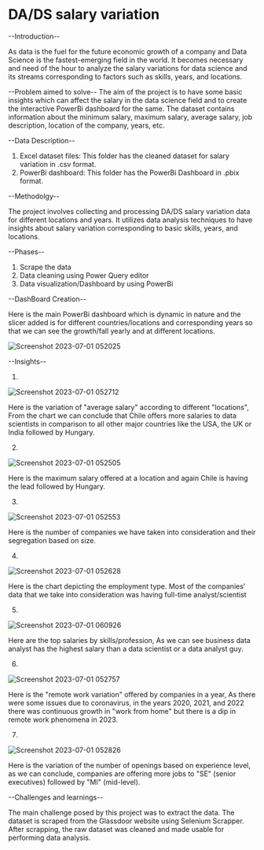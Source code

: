 # DA/DS salary variation
--Introduction--

As data is the fuel for the future economic growth of a company and Data Science is the fastest-emerging field in the world. It becomes necessary and need of the hour to analyze the salary variations for data science and its streams corresponding to factors such as skills, years, and locations.

--Problem aimed to solve--
The aim of the project is to have some basic insights which can affect the salary in the data science field and to create the interactive PowerBi dashboard for the same.
The dataset contains information about the minimum salary, maximum salary, average salary, job description, location of the company, years, etc.

--Data Description--
1. Excel dataset files: This folder has the cleaned dataset for salary variation in .csv format.
2. PowerBi dashboard: This folder has the PowerBi Dashboard in .pbix format.

--Methodolgy--

The project involves collecting and processing DA/DS salary variation data for different locations and years. It utilizes data analysis techniques to have insights about salary variation corresponding to basic skills, years, and locations.

--Phases--

1. Scrape the data
2. Data cleaning using Power Query editor
3. Data visualization/Dashboard by using PowerBi


--DashBoard Creation--

Here is the main PowerBi dashboard which is dynamic in nature and the slicer added is for different countries/locations and corresponding years so that we can see the growth/fall yearly and at different locations.

![Screenshot 2023-07-01 052025](https://github.com/Ashish23-Karn/DA-Salary-variation-Dashboard/assets/121361369/0b5d1174-7373-488a-a689-95c78729be26)

--Insights--

1.
![Screenshot 2023-07-01 052712](https://github.com/Ashish23-Karn/DA-Salary-variation-Dashboard/assets/121361369/53b14bc2-1b10-4342-bbad-01374400ce43)

Here is the variation of "average salary" according to different "locations", From the chart we can conclude that Chile offers more salaries to data scientists in comparison to all other major countries like the USA, the UK or India followed by Hungary.

2.
![Screenshot 2023-07-01 052505](https://github.com/Ashish23-Karn/DA-Salary-variation-Dashboard/assets/121361369/82d96a48-a503-4463-b7fc-803e5d287c0d)

Here is the maximum salary offered at a location and again Chile is having the lead followed by Hungary.

3.
![Screenshot 2023-07-01 052553](https://github.com/Ashish23-Karn/DA-Salary-variation-Dashboard/assets/121361369/5b18d92e-46f8-472b-a790-4789c730f598)

Here is the number of companies we have taken into consideration and their segregation based on size.

4.
![Screenshot 2023-07-01 052628](https://github.com/Ashish23-Karn/DA-Salary-variation-Dashboard/assets/121361369/217ff9e7-93aa-41a7-bf7c-a9a30d206cf7)

Here is the chart depicting the employment type. Most of the companies' data that we take into consideration was having full-time analyst/scientist

5.
![Screenshot 2023-07-01 060926](https://github.com/Ashish23-Karn/DA-Salary-variation-Dashboard/assets/121361369/a31e30e4-0d19-4709-8b11-031d067562fa)

Here are the top salaries by skills/profession, As we can see business data analyst has the highest salary than a data scientist or a data analyst guy.

6.
![Screenshot 2023-07-01 052757](https://github.com/Ashish23-Karn/DA-Salary-variation-Dashboard/assets/121361369/60c91236-011f-4845-8c1c-40c33389017f)

Here is the "remote work variation" offered by companies in a year, As there were some issues due to coronavirus, in the years 2020, 2021, and 2022 there was continuous growth in "work from home" but there is a dip in remote work phenomena in 2023.

7.
![Screenshot 2023-07-01 052826](https://github.com/Ashish23-Karn/DA-Salary-variation-Dashboard/assets/121361369/b29adf17-8045-4590-8e3c-aa13c41bf8be)

Here is the variation of the number of openings based on experience level, as we can conclude, companies are offering more jobs to "SE" (senior executives) followed by "MI" (mid-level).

--Challenges and learnings--

The main challenge posed by this project was to extract the data. The dataset is scraped from the Glassdoor website using Selenium Scrapper. After scrapping, the raw dataset was cleaned and made usable for performing data analysis.

